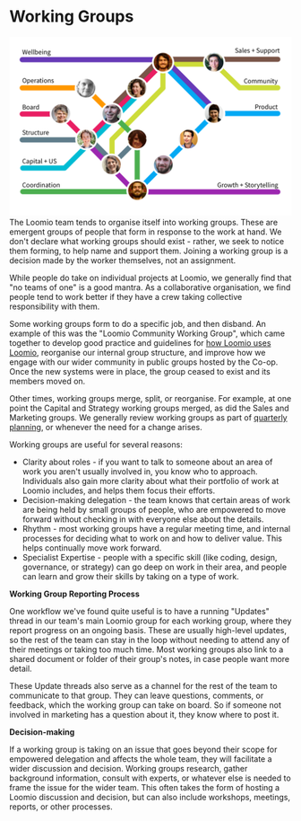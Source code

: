 # Working Groups

![](workinggroupsQ2-2016.png)
The Loomio team tends to organise itself into working groups. These are emergent groups of people that form in response to the work at hand. We don't declare what working groups should exist - rather, we seek to notice them forming, to help name and support them. Joining a working group is a decision made by the worker themselves, not an assignment. 

While people do take on individual projects at Loomio, we generally find that "no teams of one" is a good mantra. As a collaborative organisation, we find people tend to work better if they have a crew taking collective responsibility with them.

Some working groups form to do a specific job, and then disband. An example of this was the "Loomio Community Working Group", which came together to develop good practice and guidelines for [how Loomio uses Loomio](https://loomio.gitbooks.io/loomio-cooperative-handbook/content/using_loomio.html), reorganise our internal group structure, and improve how we engage with our wider community in public groups hosted by the Co-op. Once the new systems were in place, the group ceased to exist and its members moved on. 

Other times, working groups merge, split, or reorganise. For example, at one point the Capital and Strategy working groups merged, as did the Sales and Marketing groups. We generally review working groups as part of [quarterly planning](https://loomio.gitbooks.io/loomio-cooperative-handbook/content/planning.html), or whenever the need for a change arises.

Working groups are useful for several reasons:

* Clarity about roles - if you want to talk to someone about an area of work you aren't usually involved in, you know who to approach. Individuals also gain more clarity about what their portfolio of work at Loomio includes, and helps them focus their efforts.
* Decision-making delegation - the team knows that certain areas of work are being held by small groups of people, who are empowered to move forward without checking in with everyone else about the details.
* Rhythm - most working groups have a regular meeting time, and internal processes for deciding what to work on and how to deliver value. This helps continually move work forward.
* Specialist Expertise - people with a specific skill (like coding, design, governance, or strategy) can go deep on work in their area, and people can learn and grow their skills by taking on a type of work.

**Working Group Reporting Process**

One workflow we've found quite useful is to have a running "Updates" thread in our team's main Loomio group for each working group, where they report progress on an ongoing basis. These are usually high-level updates, so the rest of the team can stay in the loop without needing to attend any of their meetings or taking too much time. Most working groups also link to a shared document or folder of their group's notes, in case people want more detail. 

These Update threads also serve as a channel for the rest of the team to communicate to that group. They can leave questions, comments, or feedback, which the working group can take on board. So if someone not involved in marketing has a question about it, they know where to post it.

**Decision-making**

If a working group is taking on an issue that goes beyond their scope for empowered delegation and affects the whole team, they will facilitate a wider discussion and decision. Working groups research, gather background information, consult with experts, or whatever else is needed to frame the issue for the wider team. This often takes the form of hosting a Loomio discussion and decision, but can also include workshops, meetings, reports, or other processes. 


